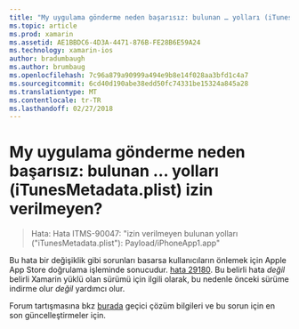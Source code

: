 ```yaml
---
title: "My uygulama gönderme neden başarısız: bulunan … yolları (iTunesMetadata.plist) izin verilmeyen?"
ms.topic: article
ms.prod: xamarin
ms.assetid: AE1BBDC6-4D3A-4471-876B-FE28B6E59A24
ms.technology: xamarin-ios
author: bradumbaugh
ms.author: brumbaug
ms.openlocfilehash: 7c96a879a90999a494e9b8e14f028aa3bfd1c4a7
ms.sourcegitcommit: 6cd40d190abe38edd50fc74331be15324a845a28
ms.translationtype: MT
ms.contentlocale: tr-TR
ms.lasthandoff: 02/27/2018
---
```

# <a name="why-does-my-app-submission-fail-with-disallowed-paths--itunesmetadataplist--found-at--"></a>My uygulama gönderme neden başarısız: bulunan … yolları (iTunesMetadata.plist) izin verilmeyen?

> Hata: Hata ITMS-90047: "izin verilmeyen bulunan yolları ("iTunesMetadata.plist"): Payload/iPhoneApp1.app"

Bu hata bir değişiklik gibi sorunları basarsa kullanıcıların önlemek için Apple App Store doğrulama işleminde sonucudur. [hata 29180](https://bugzilla.xamarin.com/show_bug.cgi?id=29180). Bu belirli hata _değil_ belirli Xamarin yüklü olan sürümü için ilgili olarak, bu nedenle önceki sürüme indirme olur _değil_ yardımcı olur.

Forum tartışmasına bkz [burada](https://forums.xamarin.com/discussion/40388/disallowed-paths-itunesmetadata-plist-found-at-when-submitting-to-app-store/p1) geçici çözüm bilgileri ve bu sorun için en son güncelleştirmeler için.
